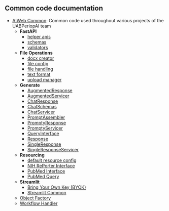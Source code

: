 ## Common code documentation
- [AIWeb Common](): Common code used throughout various projects of the UABPeriopAI team
    + **FastAPI**
        + [helper apis](aiweb_common/fastapi/helper_apis.md)
        + [schemas](aiweb_common/fastapi/schemas.md)
        + [validators](aiweb_common/fastapi/validators.md)      
    + **File Operations**
        + [docx creator](aiweb_common/file_operations/docx_creator.md)
        + [file config](aiweb_common/file_operations/file_config.md)
        + [file handling](aiweb_common/file_operations/file_handling.md)
        + [text format](aiweb_common/file_operations/text_format.md)
        + [upload manager](aiweb_common/file_operations/upload_manager.md)
    + **Generate**
        + [AugmentedResponse](aiweb_common/generate/AugmentedResponse.md)
        + [AugmentedServicer](aiweb_common/generate/AugmentedServicer.md)
        + [ChatResponse](aiweb_common/generate/ChatResponse.md)
        + [ChatSchemas](aiweb_common/generate/ChatSchemas.md)
        + [ChatServicer](aiweb_common/generate/ChatServicer.md)
        + [PromptAssembler](aiweb_common/generate/PromptAssembler.md)
        + [PromptyResponse](aiweb_common/generate/PromptyResponseHandler.md)
        + [PromptyServicer](aiweb_common/generate/PromptyServicer.md)
        + [QueryInterface](aiweb_common/generate/QueryInterface.md)
        + [Response](aiweb_common/generate/Response.md)
        + [SingleResponse](aiweb_common/generate/SingleResponse.md)
        + [SingleResponseServicer](aiweb_common/generate/SingleResponseServicer.md)
    + **Resourcing**
        + [default resource config](aiweb_common/resource/default_resource_config.md)
        + [NIH RePorter Interface](aiweb_common/resource/NIHRePORTERInterface.md)
        + [PubMed Interface](aiweb_common/resource/PubMedInterface.md)
        + [PubMed Query](aiweb_common/resource/PubMedQuery.md)
    + **Streamlit**
        + [Bring Your Own Key (BYOK)](aiweb_common/streamlit/BYOKLogin.md)
        + [Streamlit Common](aiweb_common/streamlit/streamlit_common.md)
    + [Object Factory](aiweb_common/ObjectFactory.md)
    + [Workflow Handler](aiweb_common/WorkflowHandler.md)